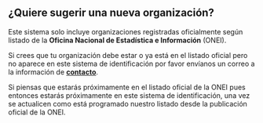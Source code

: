 ## ¿Quiere sugerir una nueva organización?

Este sistema solo incluye organizaciones registradas oficialmente según listado de la **Oficina Nacional de Estadística e Información** (ONEI).

Si crees que tu organización debe estar o ya está en el listado oficial pero no aparece en este sistema de identificación por favor envíanos un correo a la información de <a href="/help/contact"> **contacto**</a>. 

Si piensas que estarás próximamente en el listado oficial de la ONEI pues entonces estarás próximamente en este sistema de identificación, una vez se actualicen como está programado nuestro listado desde la publicación oficial de la ONEI. 